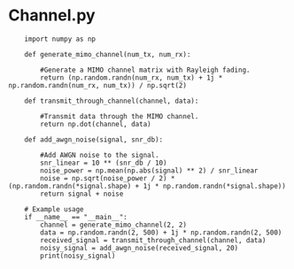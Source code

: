 # Channel.py

        import numpy as np
        
        def generate_mimo_channel(num_tx, num_rx):
        
            #Generate a MIMO channel matrix with Rayleigh fading.
            return (np.random.randn(num_rx, num_tx) + 1j * np.random.randn(num_rx, num_tx)) / np.sqrt(2)
        
        def transmit_through_channel(channel, data):
        
            #Transmit data through the MIMO channel.
            return np.dot(channel, data)
        
        def add_awgn_noise(signal, snr_db):
        
            #Add AWGN noise to the signal.
            snr_linear = 10 ** (snr_db / 10)
            noise_power = np.mean(np.abs(signal) ** 2) / snr_linear
            noise = np.sqrt(noise_power / 2) * (np.random.randn(*signal.shape) + 1j * np.random.randn(*signal.shape))
            return signal + noise
        
        # Example usage
        if __name__ == "__main__":
            channel = generate_mimo_channel(2, 2)
            data = np.random.randn(2, 500) + 1j * np.random.randn(2, 500)
            received_signal = transmit_through_channel(channel, data)
            noisy_signal = add_awgn_noise(received_signal, 20)
            print(noisy_signal)
